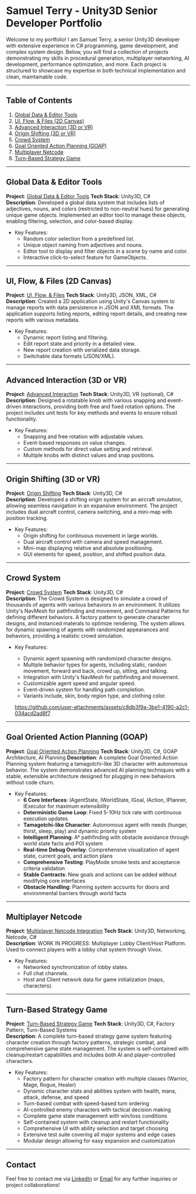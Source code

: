 
# Samuel Terry - Unity3D Senior Developer Portfolio

Welcome to my portfolio! I am Samuel Terry, a senior Unity3D developer with extensive experience in C# programming, game development, and complex system design. Below, you will find a collection of projects demonstrating my skills in procedural generation, multiplayer networking, AI development, performance optimization, and more. Each project is structured to showcase my expertise in both technical implementation and clean, maintainable code.

---

## Table of Contents

1. [Global Data & Editor Tools](#global-data--editor-tools)
2. [UI, Flow, & Files (2D Canvas)](#ui-flow--files-2d-canvas)
3. [Advanced Interaction (3D or VR)](#advanced-interaction-3d-or-vr)
4. [Origin Shifting (3D or VR)](#origin-shifting-3d-or-vr)
5. [Crowd System](#crowd-system)
6. [Goal Oriented Action Planning (GOAP)](#goal-oriented-action-planning-goap)
7. [Multiplayer Netcode](#multiplayer-netcode)
8. [Turn-Based Strategy Game](#turn-based-strategy-game)

---

## Global Data & Editor Tools

**Project**: [Global Data & Editor Tools](https://github.com/Sammoh/SamTerry_Portfolio/tree/main/project/Assets/1.%20Global%20Data%20%26%20Editor%20Tools)
**Tech Stack**: Unity3D, C#  
**Description**: Developed a global data system that includes lists of adjectives, nouns, and colors (restricted to non-neutral hues) for generating unique game objects. Implemented an editor tool to manage these objects, enabling filtering, selection, and color-based display.

* Key Features:
  - Random color selection from a predefined list.
  - Unique object naming from adjectives and nouns.
  - Editor tool to display and filter objects in a scene by name and color.
  - Interactive click-to-select feature for GameObjects.

---

## UI, Flow, & Files (2D Canvas)

**Project**: [UI, Flow, & Files](https://github.com/Sammoh/SamTerry_Portfolio/tree/main/project/Assets/2.%20UI%2C%20Flow%2C%20%26%20Files%20(2D%20Canvas))
**Tech Stack**: Unity3D, JSON, XML, C#  
**Description**: Created a 2D application using Unity's Canvas system to manage reports with data persistence in JSON and XML formats. The application supports listing reports, editing report details, and creating new reports with various metadata.

* Key Features:
  - Dynamic report listing and filtering.
  - Edit report state and priority in a detailed view.
  - New report creation with serialized data storage.
  - Switchable data formats (JSON/XML).

---

## Advanced Interaction (3D or VR)

**Project**: [Advanced Interaction](https://github.com/Sammoh/SamTerry_Portfolio/tree/main/project/Assets/3.%20Advanced%20Interaction%20(3D%20or%20VR))
**Tech Stack**: Unity3D, VR (optional), C#  
**Description**: Designed a rotatable knob with various snapping and event-driven interactions, providing both free and fixed rotation options. The project includes unit tests for key methods and events to ensure robust functionality.

* Key Features:
  - Snapping and free rotation with adjustable values.
  - Event-based responses on value changes.
  - Custom methods for direct value setting and retrieval.
  - Multiple knobs with distinct values and snap positions.

---

## Origin Shifting (3D or VR)

**Project**: [Origin Shifting](https://github.com/Sammoh/SamTerry_Portfolio/tree/main/project/Assets/4.%20Origin%20Shifting%20(3D%20or%20VR))
**Tech Stack**: Unity3D, C#  
**Description**: Developed a shifting origin system for an aircraft simulation, allowing seamless navigation in an expansive environment. The project includes dual aircraft control, camera switching, and a mini-map with position tracking.

* Key Features:
  - Origin shifting for continuous movement in large worlds.
  - Dual aircraft control with camera and speed management.
  - Mini-map displaying relative and absolute positioning.
  - GUI elements for speed, position, and shifted position data.

---

## Crowd System

**Project**: [Crowd System](https://github.com/Sammoh/SamTerry_Portfolio/tree/main/project/Assets/5.%20CrowdSystem)
**Tech Stack**: Unity3D, C#  
**Description**: The Crowd System is designed to simulate a crowd of thousands of agents with various behaviors in an environment. It utilizes Unity's NavMesh for pathfinding and movement, and Command Patterns for defining different behaviors. A factory pattern to generate character designs, and instanced materals to optimize rendering. The system allows for dynamic spawning of agents with randomized appearances and behaviors, providing a realistic crowd simulation.

* Key Features:
  - Dynamic agent spawning with randomized character designs.
  - Multiple behavior types for agents, including static, random movement, forward and back, crowd up, sitting, and talking.
  - Integration with Unity's NavMesh for pathfinding and movement.
  - Customizable agent speed and angular speed.
  - Event-driven system for handling path completion.
  - Variants include, skin, body region type, and clothing color.
  
  https://github.com/user-attachments/assets/c8db3f9a-3be1-4190-a2c1-034acd2ad8f7

---

## Goal Oriented Action Planning (GOAP)

**Project**: [Goal Oriented Action Planning](https://github.com/Sammoh/SamTerry_Portfolio/tree/main/project/Assets/6.%20Goal%20Oriented%20Action%20Planning)
**Tech Stack**: Unity3D, C#, GOAP Architecture, AI Planning
**Description**: A complete Goal Oriented Action Planning system featuring a tamagotchi-like 3D character with autonomous behavior. The system demonstrates advanced AI planning techniques with a stable, extensible architecture designed for plugging in new behaviors without code churn.

* Key Features:
  - **6 Core Interfaces**: IAgentState, IWorldState, IGoal, IAction, IPlanner, IExecutor for maximum extensibility
  - **Deterministic Game Loop**: Fixed 5-10Hz tick rate with continuous execution updates
  - **Tamagotchi-like Character**: Autonomous agent with needs (hunger, thirst, sleep, play) and dynamic priority system
  - **Intelligent Planning**: A* pathfinding with obstacle avoidance through world state facts and POI system
  - **Real-time Debug Overlay**: Comprehensive visualization of agent state, current goals, and action plans
  - **Comprehensive Testing**: PlayMode smoke tests and acceptance criteria validation
  - **Stable Contracts**: New goals and actions can be added without modifying core interfaces
  - **Obstacle Handling**: Planning system accounts for doors and environmental barriers through world facts

---


## Multiplayer Netcode

**Project**: [Multiplayer Netcode Integration](https://github.com/Sammoh/Multiplayer-Base)
**Tech Stack**: Unity3D, Networking, Netcode, C#  
**Description**: WORK IN PROGRESS: Multiplayer Lobby Client/Host Platform. Used to connect players with a lobby chat system through Vivox. 

* Key Features:
  - Networked synchronization of lobby states.
  - Full chat channels.
  - Host and Client network data for game initialization (maps, characters).

---

## Turn-Based Strategy Game

**Project**: [Turn-Based Strategy Game](https://github.com/Sammoh/SamTerry_Portfolio/tree/main/project/Assets/8.%20Turn-Based%20Strategy)
**Tech Stack**: Unity3D, C#, Factory Pattern, Turn-Based Systems  
**Description**: A complete turn-based strategy game system featuring character creation through factory patterns, strategic combat, and comprehensive game state management. The system is self-contained with cleanup/restart capabilities and includes both AI and player-controlled characters.

* Key Features:
  - Factory pattern for character creation with multiple classes (Warrior, Mage, Rogue, Healer)
  - Dynamic character stats and abilities system with health, mana, attack, defense, and speed
  - Turn-based combat with speed-based turn ordering
  - AI-controlled enemy characters with tactical decision making
  - Complete game state management with win/loss conditions
  - Self-contained system with cleanup and restart functionality
  - Comprehensive UI with ability selection and target choosing
  - Extensive test suite covering all major systems and edge cases
  - Modular design allowing for easy expansion and customization

---

## Contact

Feel free to contact me via [LinkedIn](https://www.linkedin.com/in/sameats3d) or [Email](mailto:sameats3d@gmail.com) for any further inquiries or project collaborations!
